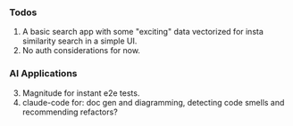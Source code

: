 ### Todos
1. A basic search app with some "exciting" data vectorized for insta similarity search in a simple UI.
2. No auth considerations for now.

### AI Applications
3. Magnitude for instant e2e tests.
4. claude-code for: doc gen and diagramming, detecting code smells and recommending refactors?